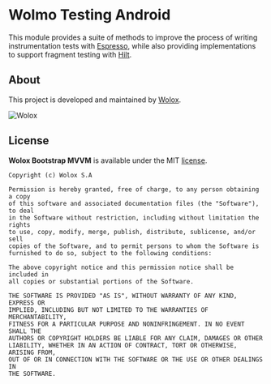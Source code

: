 # <a name="topic-title"></a> Wolmo Testing Android

This module provides a suite of methods to improve the process of writing instrumentation tests with [Espresso](https://developer.android.com/training/testing/espresso), while also providing implementations to support fragment testing with [Hilt](https://dagger.dev/hilt/).

## <a name="topic-about"></a> About

This project is developed and maintained by [Wolox](http://www.wolox.com.ar).

![Wolox](https://user-images.githubusercontent.com/50247351/146973273-9cca946f-4811-44f4-9e00-53dd0e3ec120.png)

## <a name="topic-license"></a> License

**Wolox Bootstrap MVVM** is available under the MIT [license](https://raw.githubusercontent.com/Wolox/wolmo-testing-android/main/LICENSE.md).

    Copyright (c) Wolox S.A

    Permission is hereby granted, free of charge, to any person obtaining a copy
    of this software and associated documentation files (the "Software"), to deal
    in the Software without restriction, including without limitation the rights
    to use, copy, modify, merge, publish, distribute, sublicense, and/or sell
    copies of the Software, and to permit persons to whom the Software is
    furnished to do so, subject to the following conditions:

    The above copyright notice and this permission notice shall be included in
    all copies or substantial portions of the Software.

    THE SOFTWARE IS PROVIDED "AS IS", WITHOUT WARRANTY OF ANY KIND, EXPRESS OR
    IMPLIED, INCLUDING BUT NOT LIMITED TO THE WARRANTIES OF MERCHANTABILITY,
    FITNESS FOR A PARTICULAR PURPOSE AND NONINFRINGEMENT. IN NO EVENT SHALL THE
    AUTHORS OR COPYRIGHT HOLDERS BE LIABLE FOR ANY CLAIM, DAMAGES OR OTHER
    LIABILITY, WHETHER IN AN ACTION OF CONTRACT, TORT OR OTHERWISE, ARISING FROM,
    OUT OF OR IN CONNECTION WITH THE SOFTWARE OR THE USE OR OTHER DEALINGS IN
    THE SOFTWARE.
